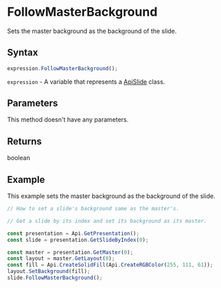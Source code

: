 # FollowMasterBackground

Sets the master background as the background of the slide.

## Syntax

```javascript
expression.FollowMasterBackground();
```

`expression` - A variable that represents a [ApiSlide](../ApiSlide.md) class.

## Parameters

This method doesn't have any parameters.

## Returns

boolean

## Example

This example sets the master background as the background of the slide.

```javascript editor-pptx
// How to set a slide's background same as the master's.

// Get a slide by its index and set its background as its master.

const presentation = Api.GetPresentation();
const slide = presentation.GetSlideByIndex(0);

const master = presentation.GetMaster(0);
const layout = master.GetLayout(0);
const fill = Api.CreateSolidFill(Api.CreateRGBColor(255, 111, 61));
layout.SetBackground(fill);
slide.FollowMasterBackground();

```
